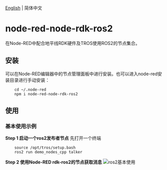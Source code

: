 [English](./README.md) | 简体中文

# node-red-node-rdk-ros2
在Node-RED中配合地平线RDK硬件及TROS使用ROS2的节点集合。

## 安装
可以在Node-RED编辑器中的节点管理面板中进行安装。也可以进入node-red安装目录进行手动安装：
```
    cd ~/.node-red
    npm i node-red-node-rdk-ros2
```

## 使用

### 基本使用示例
**Step 1 启动一个ros2发布者节点**
先打开一个终端
```
    source /opt/tros/setup.bash
    ros2 run demo_nodes_cpp talker
```

**Step 2 使用Node-RED rdk-ros2的节点获取消息**
![ros2基本使用](./images/rdkros2_basic.gif)
